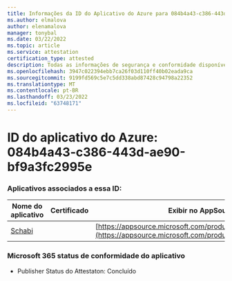 ```yaml
---
title: Informações da ID do Aplicativo do Azure para 084b4a43-c386-443d-ae90-bf9a3fc2995e
ms.author: elmalova
author: elenamalova
manager: tonybal
ms.date: 03/22/2022
ms.topic: article
ms.service: attestation
certification_type: attested
description: Todas as informações de segurança e conformidade disponíveis para 084b4a43-c386-443d-ae90-bf9a3fc2995e.
ms.openlocfilehash: 3947c022394ebb7ca26f03d110ff40b02eada9ca
ms.sourcegitcommit: 9199fd569c5e7c5dd338abd87428c94798a22352
ms.translationtype: MT
ms.contentlocale: pt-BR
ms.lasthandoff: 03/23/2022
ms.locfileid: "63748171"
---
```

# <a name="azure-app-id-084b4a43-c386-443d-ae90-bf9a3fc2995e"></a>ID do aplicativo do Azure: 084b4a43-c386-443d-ae90-bf9a3fc2995e


### <a name="apps-associated-with-this-id"></a>Aplicativos associados a essa ID:
| **Nome do aplicativo** | **Certificado** | **Exibir no AppSource** |
|--------------|---------------|-----------------------|
| [Schabi](../forward/WA200003728.md) |  | [https://appsource.microsoft.com/product/office/WA200003728](https://appsource.microsoft.com/product/office/WA200003728) |

### <a name="microsoft-365-app-compliance-status"></a>Microsoft 365 status de conformidade do aplicativo
- Publisher Status do Attestaton: Concluído
